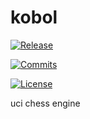 # kobol

[![Release][release-badge]][release-link]
  
[![Commits][commits-badge]][commits-link]

[![License][license-badge]][license-link]

uci chess engine

[release-badge]:https://img.shields.io/github/v/release/maxivolkov/kobol?&label=official%20release
[release-link]:https://github.com/maxivolkov/kobol/releases/latest
[commits-badge]:https://img.shields.io/github/commits-since/maxivolkov/kobol/latest?
[commits-link]:https://github.com/maxivolkov/kobol/commits/main
[license-badge]:https://img.shields.io/github/license/maxivolkov/kobol?&label=license&color=blue
[license-link]:https://github.com/maxivolkov/kobol/blob/main/LICENSE
